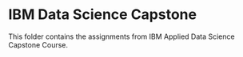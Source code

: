 # IBM Data Science Capstone 
This folder contains the assignments from IBM Applied Data Science Capstone Course.
